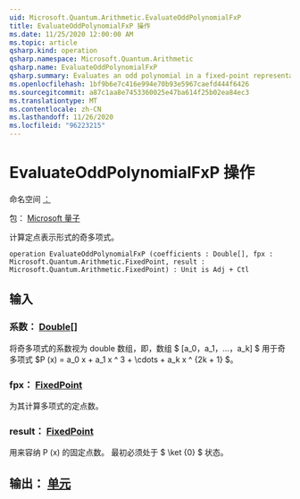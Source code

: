 ```yaml
---
uid: Microsoft.Quantum.Arithmetic.EvaluateOddPolynomialFxP
title: EvaluateOddPolynomialFxP 操作
ms.date: 11/25/2020 12:00:00 AM
ms.topic: article
qsharp.kind: operation
qsharp.namespace: Microsoft.Quantum.Arithmetic
qsharp.name: EvaluateOddPolynomialFxP
qsharp.summary: Evaluates an odd polynomial in a fixed-point representation.
ms.openlocfilehash: 1bf9b6e7c416e994e70b93e5967caefd444f6426
ms.sourcegitcommit: a87c1aa8e7453360025e47ba614f25b02ea84ec3
ms.translationtype: MT
ms.contentlocale: zh-CN
ms.lasthandoff: 11/26/2020
ms.locfileid: "96223215"
---
```

# <a name="evaluateoddpolynomialfxp-operation"></a>EvaluateOddPolynomialFxP 操作

命名空间 [：](xref:Microsoft.Quantum.Arithmetic)

包： [Microsoft 量子](https://nuget.org/packages/Microsoft.Quantum.Numerics)


计算定点表示形式的奇多项式。

```qsharp
operation EvaluateOddPolynomialFxP (coefficients : Double[], fpx : Microsoft.Quantum.Arithmetic.FixedPoint, result : Microsoft.Quantum.Arithmetic.FixedPoint) : Unit is Adj + Ctl
```


## <a name="input"></a>输入

### <a name="coefficients--double"></a>系数： [Double](xref:microsoft.quantum.lang-ref.double)[]

将奇多项式的系数视为 double 数组，即，数组 $ [a_0，a_1，...，a_k] $ 用于奇多项式 $P (x) = a_0 x + a_1 x ^ 3 + \cdots + a_k x ^ {2k + 1} $。


### <a name="fpx--fixedpoint"></a>fpx： [FixedPoint](xref:Microsoft.Quantum.Arithmetic.FixedPoint)

为其计算多项式的定点数。


### <a name="result--fixedpoint"></a>result： [FixedPoint](xref:Microsoft.Quantum.Arithmetic.FixedPoint)

用来容纳 P (x) 的固定点数。 最初必须处于 $ \ket {0} $ 状态。



## <a name="output--unit"></a>输出： [单元](xref:microsoft.quantum.lang-ref.unit)

